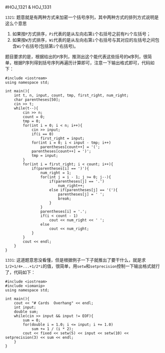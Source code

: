 #HOJ_1321 & HOJ_1331  

```1321```: 题意就是有两种方式来加密一个括号序列，其中两种方式的排列方式说明是这么个意思

1. 如果按```P```方式排序，```Pi```代表的是从左向右第```i```个右括号之前有```Pi```个左括号；
2. 如果按```W```方式排序，```Wi```代表的是从左向右第```i```个右括号与其对应的左括号之间包含```Wi```个右括号(包括第```i```个右括号)。  

题目要求的是，根据给出的```P```序列，推测出这个能代表这些括号的```W```序列，很简单，根据P序列得到括号序列再遍历计算即可，注意一下输出格式即可，代码如下：  

    #include <iostream>
    using namespace std;

    int main(){
        int t, n, input, count, tmp, first_right, num_right;
        char parentheses[50];
        cin >> t;
        while(t--){
            cin >> n;
            count = 0;
            tmp = 0;
            for(int i = 0; i < n; i++){
                cin >> input;
                if(i == 0) 
                    first_right = input;
                for(int i = 0; i < input - tmp; i++)
                    parentheses[count++] = '(';
                parentheses[count++] = ')';
                tmp = input;
            }
            for(int i = first_right; i < count; i++){
                if(parentheses[i] == ')'){
                    num_right = 1;
                    for(int j = i - 1; j >= 0; j--){
                        if(parentheses[j] == '.')
                            num_right++;
                        else if(parentheses[j] == '('){
                            parentheses[j] = ' ';
                            break;
                        }
                    }
                    parentheses[i] = '.';
                    if(i < count - 1)
                        cout << num_right << ' ';
                    else
                        cout << num_right;
                }
            }
            cout << endl;
        }
    }
  
```1331```: 这道题意思没看懂，但是根据例子一下子就推出了要干什么，就是求```1/2+1/4+...+1/2*i```的值，很简单，用```setw```和```setprecision```控制一下输出格式就行了，代码如下：  

    #include <iostream>
    #include <iomanip>
    using namespace std;

    int main(){
        cout << "# Cards  Overhang" << endl;
        int input;
        double sum;
        while(cin >> input && input != EOF){
            sum = 0;
            for(double i = 1.0; i <= input; i += 1.0)
                sum += 1 / (i * 2);
            cout << fixed << setw(5) << input << setw(10) << setprecision(3) << sum << endl;
        }
    }

